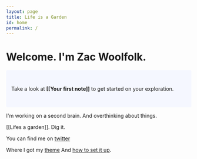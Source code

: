 ```yaml
---
layout: page
title: Life is a Garden
id: home
permalink: /
---
```


# Welcome. I'm Zac Woolfolk.

<p style="padding: 3em 1em; background: #f5f7ff; border-radius: 4px;">
  Take a look at <span style="font-weight: bold">[[Your first note]]</span> to get started on your exploration.
</p>

I'm working on a second brain. And overthinking about things.

[[Lifes a garden]]. Dig it.

You can find me on [twitter](https://www.twitter.com/zacattac/)

Where I got my [theme](https://github.com/maximevaillancourt/digital-garden-jekyll-template) And [how to set it up](https://maximevaillancourt.com/blog/setting-up-your-own-digital-garden-with-jekyll).

<style>
  .wrapper {
    max-width: 46em;
  }
</style>
